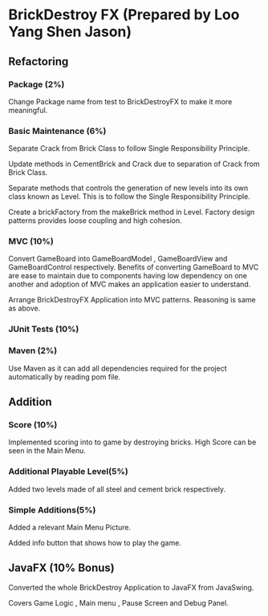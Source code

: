 # BrickDestroy FX (Prepared by Loo Yang Shen Jason)

## Refactoring 

### Package (2%)
Change Package name from test to BrickDestroyFX to make it more meaningful.

### Basic Maintenance (6%)
Separate Crack from Brick Class to follow Single Responsibility Principle.

Update methods in CementBrick and Crack due to separation of Crack from Brick Class.

Separate methods that controls the generation of new levels into its own class known as Level. This is to follow the Single Responsibility Principle.

Create a brickFactory from the makeBrick method in Level. Factory design patterns provides loose coupling and high cohesion.

### MVC (10%)
Convert GameBoard into GameBoardModel , GameBoardView and GameBoardControl respectively. Benefits of converting GameBoard to MVC are ease to maintain due to components having low dependency on one another and adoption of MVC makes an application easier to understand.

Arrange BrickDestroyFX Application into MVC patterns. Reasoning is same as above.

### JUnit Tests (10%)


### Maven (2%)
Use Maven as it can add all dependencies required for the project automatically by reading pom file.

## Addition 

### Score (10%)
Implemented scoring into to game by destroying bricks. High Score can be seen in the Main Menu.

### Additional Playable Level(5%)
Added two levels made of all steel and cement brick respectively.

### Simple Additions(5%)
Added a relevant Main Menu Picture.

Added info button that shows how to play the game.

## JavaFX (10% Bonus)
Converted the whole BrickDestroy Application to JavaFX from JavaSwing. 

Covers Game Logic , Main menu , Pause Screen and Debug Panel.